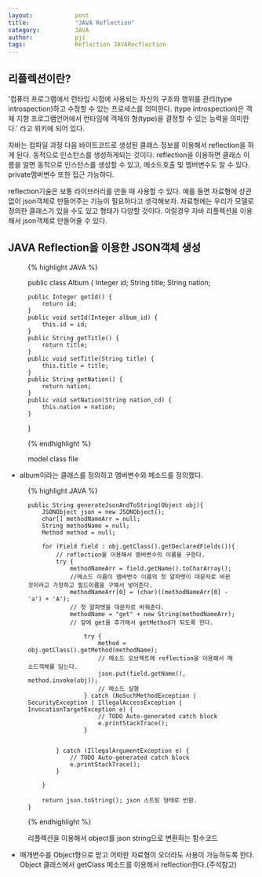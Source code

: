 ```yaml
---
layout:            post
title:             "JAVA Reflection"
category:          JAVA
author:            pji
tags:              Reflection JAVARecflection
---
```



## 리플렉션이란?
 '컴퓨터 프로그램에서 런타임 시점에 사용되는 자신의 구조와 행위를 관리(type introspection)하고 수정할 수 있는 프로세스를 의미한다. (type introspection)은 객체 지향 프로그램언어에서 런타임에 객체의 형(type)을 결정할 수 있는 능력을 의미한다.' 라고 위키에 되어 있다.

 자바는 컴파일 과정 다음 바이트코드로 생성된 클래스 정보를 이용해서 reflection을 하게 된다. 동적으로 인스턴스를 생성하게되는 것이다. reflection을 이용하면 클래스 이름을 알면 동적으로 인스턴스를 생성할 수 있고, 메소드호출 및 멤버변수도 알 수 있다. private멤버변수 또한 접근 가능하다.

 reflection기술은 보통 라이브러리를 만들 때 사용할 수 있다. 예를 들면 자료형에 상관없이 json객체로 만들어주는 기능이 필요하다고 생각해보자.
 자료형에는 우리가 모델로 정의한 클래스가 있을 수도 있고 형태가 다양할 것이다. 이럴경우 자바 리플렉션을 이용해서 json객체로 만들어줄 수 있다.

## JAVA Reflection을 이용한 JSON객체 생성

<figure>
{% highlight JAVA %}

public class Album {
	Integer id;
	String title;
	String nation;

	public Integer getId() {
		return id;
	}
	public void setId(Integer album_id) {
		this.id = id;
	}
	public String getTitle() {
		return title;
	}
	public void setTitle(String title) {
		this.title = title;
	}
	public String getNation() {
		return nation;
	}
	public void setNation(String nation_cd) {
		this.nation = nation;
	}
}

{% endhighlight %}
   <figcaption>model class file</figcaption>
</figure>

- album이라는 클래스를 정의하고 멤버변수와 메소드를 정의했다.


<figure>
{% highlight JAVA %}

	public String generateJsonAndToString(Object obj){
		JSONObject json = new JSONObject();
		char[] methodNameArr = null;
		String methodName = null;
		Method method = null;
		
		for (Field field : obj.getClass().getDeclaredFields()){ 
			// reflection을 이용해서 멤버변수의 이름을 구한다.
			try {
				methodNameArr = field.getName().toCharArray(); 
				//메소드 이름이 멤버변수 이름의 첫 알파벳이 대문자로 바뀐 것이라고 가정하고 필드이름을 구해서 넣어준다.
				methodNameArr[0] = (char)((methodNameArr[0] - 'a') + 'A'); 
				// 첫 알파벳을 대문자로 바꿔준다.
				methodName = "get" + new String(methodNameArr); 
				// 앞에 get을 추가해서 getMethod가 되도록 한다.

					try {
						method = obj.getClass().getMethod(methodName); 
						// 메소드 오브젝트에 reflection을 이용해서 메소드객체를 담는다.
						json.put(field.getName(), method.invoke(obj)); 
						// 메소드 실행
					} catch (NoSuchMethodException | SecurityException | IllegalAccessException | InvocationTargetException e) {
						// TODO Auto-generated catch block
						e.printStackTrace();
					}


			} catch (IllegalArgumentException e) {
				// TODO Auto-generated catch block
				e.printStackTrace();
			}

		}

		return json.toString(); json 스트링 형태로 반환.
	}

{% endhighlight %}
   <figcaption>리플렉션을 이용해서 object를 json string으로 변환하는 함수코드</figcaption>
</figure>

- 매개변수를 Object형으로 받고 어떠한 자료형이 오더라도 사용이 가능하도록 한다. Object 클래스에서 getClass 메소드를 이용해서 reflection한다.(주석참고)